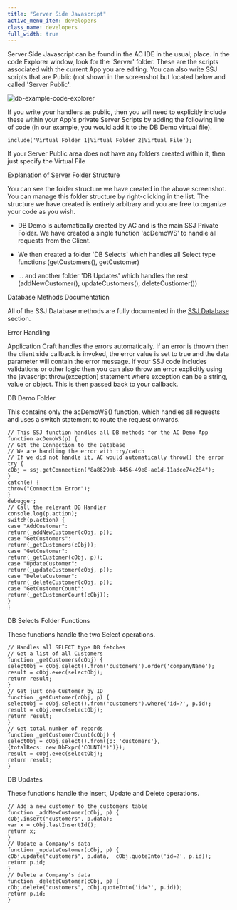 ```yaml
---
title: "Server Side Javascript"
active_menu_item: developers
class_name: developers
full_width: true
---
```



Server Side Javascript can be found in the AC IDE in the usual; place. In the code Explorer window, look for the 'Server' folder. These are the scripts associated with the current App you are editing. You can also write SSJ scripts that are Public (not shown in the screenshot but located below and called 'Server Public'.

![db-example-code-explorer](/img/docs/db-example-code-explorer.png)

If you write your handlers as public, then you will need to explicitly include these within your App's private Server Scripts by adding the following line of code (in our example, you would add it to the DB Demo virtual file).

    include('Virtual Folder 1|Virtual Folder 2|Virtual File');
   

If your Server Public area does not have any folders created within it, then just specify the Virtual File

Explanation of Server Folder Structure

You can see the folder structure we have created in the above screenshot. You can manage this folder structure by right-clicking in the list. The structure we have created is entirely arbitrary and you are free to organize your code as you wish.

 - DB Demo is automatically created by AC and is the main SSJ Private Folder. We have created a single function 'acDemoWS' to handle all requests from the Client.

 - We then created a folder 'DB Selects' which handles all Select type functions (getCustomers(), getCustomer)

 - ... and another folder 'DB Updates' which handles the rest (addNewCustomer(), updateCustomers(), deleteCustiomer())

Database Methods Documentation

All of the SSJ Database methods are fully documented in the [SSJ Database](../../../scripting-apis/server-side-api/ssj-object/database/index) section.

Error Handling

Application Craft handles the errors automatically. If an error is thrown then the client side callback is invoked, the error value is set to true and the data parameter will contain the error message. If your SSJ code includes validations or other logic then you can also throw an error explicitly using the javascript throw(exception) statement where exception can be a string, value or object. This is then passed back to your callback.

DB Demo Folder

This contains only the acDemoWS() function, which handles all requests and uses a switch statement to route the request onwards.

    // This SSJ function handles all DB methods for the AC Demo App
    function acDemoWS(p) {
    // Get the Connection to the Database
    // We are handling the error with try/catch
    // If we did not handle it, AC would automatically throw() the error
    try {
    cObj = ssj.getConnection("8a8629ab-4456-49e8-ae1d-11adce74c284");
    }
    catch(e) {
    throw("Connection Error");
    }
    debugger;
    // Call the relevant DB Handler
    console.log(p.action);
    switch(p.action) {
    case "AddCustomer":
    return(_addNewCustomer(cObj, p));
    case "GetCustomers":
    return(_getCustomers(cObj));
    case "GetCustomer":
    return(_getCustomer(cObj, p));
    case "UpdateCustomer":
    return(_updateCustomer(cObj, p));
    case "DeleteCustomer":
    return(_deleteCustomer(cObj, p));
    case "GetCustomerCount":
    return(_getCustomerCount(cObj));
    }
    }
   

DB Selects Folder Functions

These functions handle the two Select operations.

    // Handles all SELECT type DB fetches
    // Get a list of all Customers
    function _getCustomers(cObj) {
    selectObj = cObj.select().from('customers').order('companyName');
    result = cObj.exec(selectObj);
    return result;
    }
    // Get just one Customer by ID
    function _getCustomer(cObj, p) {
    selectObj = cObj.select().from("customers").where('id=?', p.id);
    result = cObj.exec(selectObj);
    return result;
    }
    // Get total number of records
    function _getCustomerCount(cObj) {
    selectObj = cObj.select().from({p: 'customers'},{totalRecs: new DbExpr('COUNT(*)')});
    result = cObj.exec(selectObj);
    return result;
    }
   

DB Updates

These functions handle the Insert, Update and Delete operations.

    // Add a new customer to the customers table
    function _addNewCustomer(cObj, p) {
    cObj.insert("customers", p.data);
    var x = cObj.lastInsertId();
    return x;
    }
    // Update a Company's data
    function _updateCustomer(cObj, p) {
    cObj.update("customers", p.data,  cObj.quoteInto('id=?', p.id));
    return p.id;
    }
    // Delete a Company's data
    function _deleteCustomer(cObj, p) {
    cObj.delete("customers", cObj.quoteInto('id=?', p.id));
    return p.id;
    }
   

